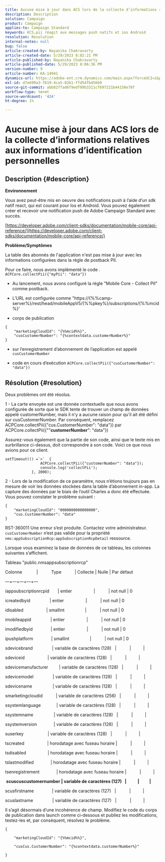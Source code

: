 ```yaml
---
title: Aucune mise à jour dans ACS lors de la collecte d’informations relatives aux informations d’identification personnelles
description: Description
solution: Campaign
product: Campaign
applies-to: Campaign Standard
keywords: KCS,pii réagit aux messages push natifs et ios Android
resolution: Resolution
internal-notes: null
bug: false
article-created-by: Nayanika Chakravarty
article-created-date: 5/29/2023 8:02:21 PM
article-published-by: Nayanika Chakravarty
article-published-date: 5/29/2023 8:06:36 PM
version-number: 9
article-number: KA-14941
dynamics-url: https://adobe-ent.crm.dynamics.com/main.aspx?forceUCI=1&pagetype=entityrecord&etn=knowledgearticle&id=cb2771b5-5bfe-ed11-8f6e-6045bd006a22
exl-id: d7e699a3-7619-4ca5-82b1-ffd54fb456b9
source-git-commit: abb82ffad6f9edf09b3311cf697221b44158e78f
workflow-type: tm+mt
source-wordcount: '424'
ht-degree: 1%

---
```


# Aucune mise à jour dans ACS lors de la collecte d’informations relatives aux informations d’identification personnelles

## Description {#description}


<b>Environnement</b>

Vous avez peut-être mis en oeuvre des notifications push à l’aide d’un sdk natif react, qui est courant pour Ios et Android. Vous pouvez également créer et recevoir une notification push de Adobe Campaign Standard avec succès.

[https://developer.adobe.com/client-sdks/documentation/mobile-core/api-reference/](https://developer.adobe.com/client-sdks/documentation/mobile-core/api-reference/)

<b>Problème/Symptômes</b>

La table des abonnés de l&#39;application n&#39;est pas mise à jour avec les informations configurées dans la règle de postback PII.

Pour ce faire, nous avons implémenté le code . `ACPCore.collectPii({"myPii": "data"})`

- Au lancement, nous avons configuré la règle &quot;Mobile Core - Collect PII&quot; comme postback.

- L’URL est configurée comme &quot;https://{%%camp-server%}/rest/head/mobileAppV5/{%%pkey%}/subscriptions/{%%mcid%}&#39;

- corps de publication


```
{
    "marketingCloudId": "{%%mcid%%}",
    "cusCustomerNumber": "{%contextdata.customerNumber%}"
}
```


- sur l’enregistrement d’abonnement de l’application est appelé `cusCustomerNumber`

- code en cours d’exécution `ACPCore.collectPii({"cusCustomerNumber": "data"})`


## Résolution {#resolution}


Deux problèmes ont été résolus.



1 - La carte envoyée est une donnée contextuelle que nous avons configurée de sorte que le SDK tente de trouver un champ de données appelé customerNumber, mais il n’y a aucune raison pour qu’il ait été défini sur cusCustomerNumber. Par conséquent, remplacez ACPCore.collectPii({&quot;cus.CustomerNumber&quot;: &quot;data&quot;}) par ACPCore.collectPii({&quot;&quot;<b>customerNumber</b>&quot;: &quot;data&quot;})

Assurez-vous également que la partie de son code, ainsi que le texte mis en surbrillance ci-dessus, doit correspondre à son code. Voici ce que nous avions pour ce client.


```
setTimeout(() =`>`  {
                ACPCore.collectPii({"customerNumber": "data"});
                console.log('collectPii');
            }, 2000);
```


2 - Lors de la modification de ce paramètre, nous n’étions toujours pas en mesure de voir les données stockées dans la table d’abonnement in-app. La capture des données par le biais de l’outil Charles a donc été effectuée. Vous pouvez constater le problème suivant :


```
{
    "marketingCloudId": "0000000000000000",
    "cus.CustomerNumber": "data"
}
```


RST-360011 Une erreur s’est produite. Contactez votre administrateur.
`cusCustomerNumber` n’est pas valide pour la propriété `nms:appSubscriptionRcp:appSubscriptionRcpDetail` ressource.

Lorsque vous examinez la base de données de ce tableau, les colonnes suivantes s’affichent.



Tableau &quot;public.nmsappsubscriptionrcp&quot;

Colonne            |           Type           | Collecte | Nulle | Par défaut

—+—+—+—+—

iappsubscriptionrcpid       | entier                  |           | not null | 0

icreatedbyid                | entier                  |           | not null | 0

idisabled                   | smallint                 |           | not null | 0

imobileappid                | entier                  |           | not null | 0

imodifiedbyid               | entier                  |           | not null | 0

ipushplatform               | smallint                 |           | not null | 0

sdevicebrand                | variable de caractères (128)   |           |          |

sdeviceid                   | variable de caractères (128)   |           |          |

sdevicemanufacturer         | variable de caractères (128)   |           |          |

sdevicemodel                | variable de caractères (128)   |           |          |

sdevicename                 | variable de caractères (128)   |           |          |

smarketingcloudid           | variable de caractères (256)   |           |          |

ssystemlanguage             | variable de caractères (128)   |           |          |

ssystemname                 | variable de caractères (128)   |           |          |

ssystemversion              | variable de caractères (128)   |           |          |

suserkey                    | variable de caractères (128)   |           |          |

tscreated                   | horodatage avec fuseau horaire |           |          |

tsdisabled                  | horodatage avec fuseau horaire |           |          |

tslastmodified              | horodatage avec fuseau horaire |           |          |

tsenregistrement              | horodatage avec fuseau horaire |           |          |

<b> scuscuscustomernumber | variable de caractères (127)   |           |          | </b>

scusfirstname               | variable de caractères (127)   |           |          |

scuslastname                | variable de caractères (127)   |           |          |



Il s’agit désormais d’une incohérence de champ. Modifiez le code du corps de publication dans launch comme ci-dessous et publiez les modifications, testez-les et, par conséquent, résolvez le problème.


```
{

    "marketingCloudId": "{%%mcid%%}",

    "cusCus.CustomerNumber": "{%contextdata.customerNumber%}"

}
```

